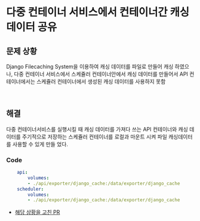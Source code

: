 # 다중 컨테이너 서비스에서 컨테이너간 캐싱 데이터 공유

## 문제 상황

Django Filecaching System을 이용하여 캐싱 데이터를 파일로 만들어 캐싱 하였으나, 다중 컨테이너 서비스에서 스케쥴러 컨테이너안에서 캐싱 데이터를 만들어서 API 컨테이너에서는 스케쥴러 컨테이너에서 생성된 캐싱 데이터를 사용하지 못함

<br>

## 해결

다중 컨테이너서비스를 실행시킬 때 캐싱 데이터를 가져다 쓰는 API 컨테이너와 캐싱 데이터를 주기적으로 저장하는 스케쥴러 컨테이너를 로컬과 마운트 시켜 파일 캐싱데이터를 사용할 수 있게 만들 었다.

### Code

```yml
    api:
        volumes:
        - ./api/exporter/django_cache:/data/exporter/django_cache
    scheduler:
        volumes:
        - ./api/exporter/django_cache:/data/exporter/django_cache
```

- [해당 상황을 고친 PR](https://github.com/NexClipper/exporterhub.io/pull/113/commits/d3aac7450bf2ca6e24e56d29baf10fe7f8edd0dd)